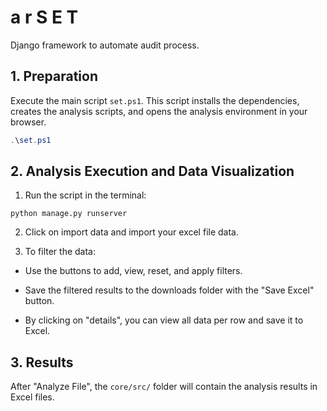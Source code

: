 # a r S E T

Django framework to automate audit process.

## 1. Preparation

Execute the main script `set.ps1`. This script installs the dependencies, creates the analysis scripts, and opens the analysis environment in your browser.

```powershell
.\set.ps1
```

## 2. Analysis Execution and Data Visualization

1. Run the script in the terminal:

```
python manage.py runserver
```
2. Click on import data and import your excel file data.

3. To filter the data:

- Use the buttons to add, view, reset, and apply filters.

- Save the filtered results to the downloads folder with the "Save Excel" button.

- By clicking on "details", you can view all data per row and save it to Excel.

## 3. Results

After "Analyze File", the `core/src/` folder will contain the analysis results in Excel files. 
